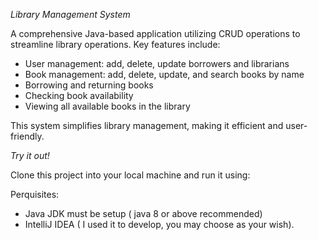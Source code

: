 *Library Management System*
 
A comprehensive Java-based application utilizing CRUD operations to streamline library operations. Key features include:
 
- User management: add, delete, update borrowers and librarians
- Book management: add, delete, update, and search books by name
- Borrowing and returning books
- Checking book availability
- Viewing all available books in the library
 
This system simplifies library management, making it efficient and user-friendly.
 
*Try it out!*
 
Clone this project into your local machine and run it using:
 
Perquisites:
- Java JDK must be setup ( java 8 or above recommended)
- IntelliJ IDEA ( I used it to develop, you may choose as your wish).
